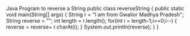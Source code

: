 Java Program to reverse a String 
public class reverseString {
	public static void main(String[] args) {
	String r = "I am from Gwalior Madhya Pradesh";
	  String reverse = "";
	  int length = r.length();
	  for(int i = length-1;i>=0;i--) {
		reverse = reverse+  r.charAt(i);
		}
	  System.out.println(reverse);
   }
}
